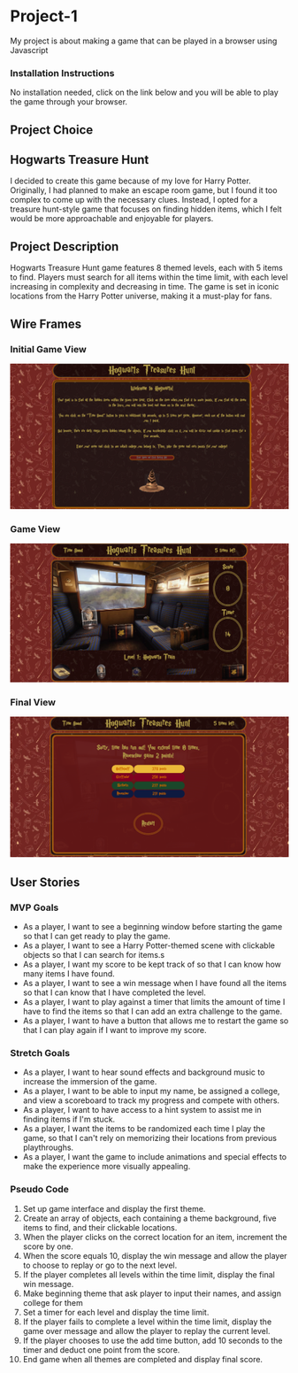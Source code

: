# Project-1
<p> My project is about making a game that can be played in a browser using Javascript </p>

### Installation Instructions
<p>No installation needed, click on the link below and you will be able to play the game through your browser.</p>

## Project Choice 
<h2>Hogwarts Treasure Hunt</h2>
<p>I decided to create this game because of my love for Harry Potter. Originally, I had planned to make an escape room game, but I found it too complex to come up with the necessary clues. Instead, I opted for a treasure hunt-style game that focuses on finding hidden items, which I felt would be more approachable and enjoyable for players.</p>

## Project Description
<p>Hogwarts Treasure Hunt game features 8 themed levels, each with 5 items to find. Players must search for all items within the time limit, with each level increasing in complexity and decreasing in time. The game is set in iconic locations from the Harry Potter universe, making it a must-play for fans.</p>

## Wire Frames
<h3> Initial Game View </h3>
 <img src='https://github.com/jialingye/projectOne/blob/main/images/md/begin.png' alt='initial'/>

<h3> Game View </h3>
<img src='https://github.com/jialingye/projectOne/blob/main/images/md/main.png' alt='main'/>

<h3> Final View </h3>
<img src='https://github.com/jialingye/projectOne/blob/main/images/md/final.png' alt='final'/>

## User Stories
### MVP Goals
<ul>
    <li>As a player, I want to see a beginning window before starting the game so that I can get ready to play the game.</li>
    <li>As a player, I want to see a Harry Potter-themed scene with clickable objects so that I can search for items.s</li>
    <li>As a player, I want my score to be kept track of so that I can know how many items I have found.</li>
    <li>As a player, I want to see a win message when I have found all the items so that I can know that I have completed the level.</li>
    <li>As a player, I want to play against a timer that limits the amount of time I have to find the items so that I can add an extra challenge to the game.</li>
    <li>As a player, I want to have a button that allows me to restart the game so that I can play again if I want to improve my score.</li>
    
</ul>

### Stretch Goals
<ul>
    <li>As a player, I want to hear sound effects and background music to increase the immersion of the game.</li>
    <li>As a player, I want to be able to input my name, be assigned a college, and view a scoreboard to track my progress and compete with others.</li>
    <li>As a player, I want to have access to a hint system to assist me in finding items if I'm stuck.</li>
    <li>As a player, I want the items to be randomized each time I play the game, so that I can't rely on memorizing their locations from previous playthroughs.</li>
    <li>As a player, I want the game to include animations and special effects to make the experience more visually appealing.</li>
</ul>

### Pseudo Code
<ol>
    <li>Set up game interface and display the first theme.</li>
    <li>Create an array of objects, each containing a theme background, five items to find, and their clickable locations.</li>
    <li>When the player clicks on the correct location for an item, increment the score by one.</li>
    <li>When the score equals 10, display the win message and allow the player to choose to replay or go to the next level.</li>
    <li>If the player completes all levels within the time limit, display the final win message.</li>
    <li>Make beginning theme that ask player to input their names, and assign college for them</li>
    <li>Set a timer for each level and display the time limit.</li>
    <li>If the player fails to complete a level within the time limit, display the game over message and allow the player to replay the current level.</li>
    <li>If the player chooses to use the add time button, add 10 seconds to the timer and deduct one point from the score.</li>
    <li>End game when all themes are completed and display final score.</li>
</ol>